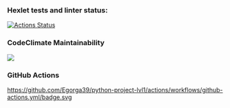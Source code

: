 ### Hexlet tests and linter status:
[![Actions Status](https://github.com/Egorga39/python-project-lvl1/workflows/hexlet-check/badge.svg)](https://github.com/Egorga39/python-project-lvl1/actions)

### CodeClimate Maintainability
<a href="https://codeclimate.com/github/codeclimate/codeclimate/maintainability"><img src="https://api.codeclimate.com/v1/badges/a99a88d28ad37a79dbf6/maintainability" /></a>

### GitHub Actions
https://github.com/Egorga39/python-project-lvl1/actions/workflows/github-actions.yml/badge.svg
